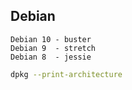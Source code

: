 Debian
-

````
Debian 10 - buster
Debian 9  - stretch
Debian 8  - jessie
````

````sh
dpkg --print-architecture
````
